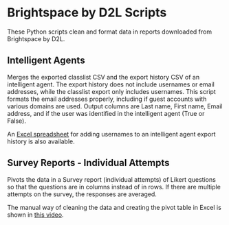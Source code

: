 # Brightspace by D2L Scripts

These Python scripts clean and format data in reports downloaded from Brightspace by D2L.

## Intelligent Agents
Merges the exported classlist CSV and the export history CSV of an intelligent agent. The export history does not include usernames or email addresses, while the classlist export only includes usernames. This script formats the email addresses properly, including if guest accounts with various domains are used. Output columns are Last name, First name, Email address, and if the user was identified in the intelligent agent (True or False).

An [Excel spreadsheet](https://github.com/jenniferwagner18/brightspace-d2l-scripts/blob/main/d2l-intelligent-agent.xlsx) for adding usernames to an intelligent agent export history is also available.

## Survey Reports - Individual Attempts
Pivots the data in a Survey report (individual attempts) of Likert questions so that the questions are in columns instead of in rows. If there are multiple attempts on the survey, the responses are averaged.

The manual way of cleaning the data and creating the pivot table in Excel is shown in [this video](https://mediaspace.msu.edu/media/D2L+Survey+Report+PivotTable/1_jyh0yyk8).
